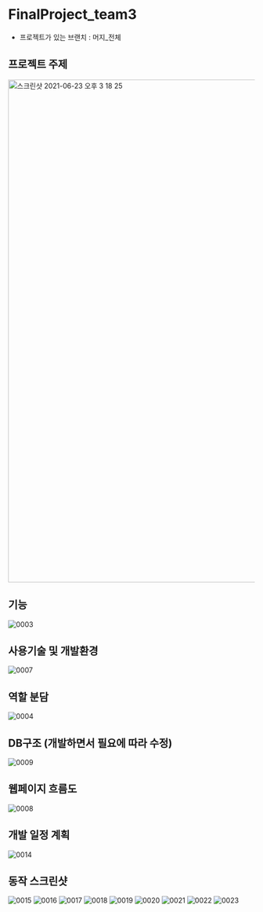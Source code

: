 # FinalProject_team3
- 프로젝트가 있는 브랜치 : 머지_전체

## 프로젝트 주제
<img width="1024" alt="스크린샷 2021-06-23 오후 3 18 25" src="https://user-images.githubusercontent.com/86212850/123045776-45d76a80-d436-11eb-944d-ed84c696347f.png">


## 기능
![0003](https://user-images.githubusercontent.com/86212850/125954370-983b9e79-d933-45e4-b6ee-046b6368a8a2.jpg)


## 사용기술 및 개발환경
![0007](https://user-images.githubusercontent.com/86212850/125954379-bd314e6d-cb20-40f6-9638-946658c99452.jpg)


## 역할 분담
![0004](https://user-images.githubusercontent.com/86212850/125954372-1fa08c46-9670-4696-9d3e-20a3426a03b3.jpg)


## DB구조 (개발하면서 필요에 따라 수정)
![0009](https://user-images.githubusercontent.com/86212850/125954988-02f0c0d4-69d2-4ed9-9e04-1da59ae20a6d.jpg)


## 웹페이지 흐름도
![0008](https://user-images.githubusercontent.com/86212850/125954380-83572ca4-380b-4b67-a910-fadc059d8a8e.jpg)


## 개발 일정 계획
![0014](https://user-images.githubusercontent.com/86212850/125954381-8efa4d2b-c936-4b07-bed4-c7a1ab98848f.jpg)


## 동작 스크린샷
![0015](https://user-images.githubusercontent.com/86212850/125954384-564535b9-e0d4-457b-b4e6-5878aa83c11e.jpg)
![0016](https://user-images.githubusercontent.com/86212850/125954386-571a8a4b-0693-4003-b81d-40a108cda96b.jpg)
![0017](https://user-images.githubusercontent.com/86212850/125954389-e02e3d5a-81df-4cc0-b9cb-6dee3469dbec.jpg)
![0018](https://user-images.githubusercontent.com/86212850/125954395-7b5a6c33-e769-44e9-ae52-b3c91198dcc1.jpg)
![0019](https://user-images.githubusercontent.com/86212850/125954397-d56bdfdb-990c-4c81-abf9-c3d7e7dfe957.jpg)
![0020](https://user-images.githubusercontent.com/86212850/125954398-cb2f9a1e-86a4-4d9a-a4e0-59b57cf672f9.jpg)
![0021](https://user-images.githubusercontent.com/86212850/125954401-29aaa247-542f-499e-886d-da55e9f3ef9f.jpg)
![0022](https://user-images.githubusercontent.com/86212850/125954402-08232e21-6c92-4620-a045-fd959aa5579b.jpg)
![0023](https://user-images.githubusercontent.com/86212850/125954403-975cc76a-0925-4913-8e07-afdbb9f08301.jpg)

